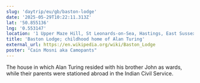 ```yaml
---
slug: 'daytrip/eu/gb/baston-lodge'
date: '2025-05-29T10:22:11.313Z'
lat: '50.855136'
lng: '0.553147'
location: '1 Upper Maze Hill, St Leonards-on-Sea, Hastings, East Sussex'
title: 'Baston Lodge; childhood home of Alan Turing'
external_url: https://en.wikipedia.org/wiki/Baston_Lodge
poster: "Cain Mosni aka Camopants"
---
```

The house in which Alan Turing resided with his brother John as wards, while their parents were stationed abroad in the Indian Civil Service.